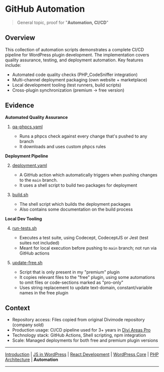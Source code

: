 # GitHub Automation

> General topic, proof for "**Automation, CI/CD**"

## Overview

This collection of automation scripts demonstrates a complete CI/CD pipeline for WordPress plugin development. The implementation covers quality assurance, testing, and deployment automation. Key features include:

- Automated code quality checks (PHP_CodeSniffer integration)
- Multi-channel deployment packaging (own website + marketplace)
- Local development tooling (test runners, build scripts)
- Cross-plugin synchronization (premium → free version)

## Evidence

**Automated Quality Assurance**

1. [qa-phpcs.yaml](.github/workflows/qa-phpcs.yaml)

   - Runs a phpcs check against every change that's pushed to any branch
   - It downloads and uses custom phpcs rules

**Deployment Pipeline**

2. [deployment.yaml](.github/workflows/deployment.yml)

   - A GitHub action which automatically triggers when pushing changes to the `main` branch.
   - It uses a shell script to build two packages for deployment

3. [build.sh](bin/action/build.sh)

   - The shell script which builds the deployment packages
   - Also contains some documentation on the build process

**Local Dev Tooling**

4. [run-tests.sh](bin/run-test.sh)

   - Executes a test suite, using Codecept, CodeceptJS or Jest (test suites not included)
   - Meant for local execution before pushing to `main` branch; not run via GitHub actions

5. [update-free.sh](bin/update-free.sh)

   - Script that is only present in my "premium" plugin
   - It copies relevant files to the "free" plugin, using some automations to omit files or code-sections marked as "pro-only"
   - Uses string replacement to update text-domain, constant/variable names in the free plugin

## Context

- Repository access: Files copied from original Divimode repository (company sold)
- Production usage: CI/CD pipeline used for 3+ years in [Divi Areas Pro](https://divimode.com/divi-areas-pro/)
- Technology stack: GitHub Actions, Shell scripting, npm integration
- Scale: Managed deployments for both free and premium plugin versions

---

[Introduction](../README.md) |
[JS in WordPress](../frontend-wp/README.md) |
[React Development](../react-ui/README.md) |
[WordPress Core](../wp-core/README.md) |
[PHP Architecture](../php-arch/README.md) |
**Automation**

---
